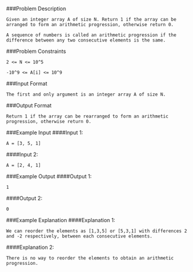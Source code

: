 ###Problem Description
```
Given an integer array A of size N. Return 1 if the array can be arranged to form an arithmetic progression, otherwise return 0.

A sequence of numbers is called an arithmetic progression if the difference between any two consecutive elements is the same.
```


###Problem Constraints
```
2 <= N <= 10^5

-10^9 <= A[i] <= 10^9
```


###Input Format
```
The first and only argument is an integer array A of size N.
```



###Output Format
```
Return 1 if the array can be rearranged to form an arithmetic progression, otherwise return 0.
```

###Example Input
####Input 1:

```
A = [3, 5, 1]
```
####Input 2:

```
A = [2, 4, 1]
```


###Example Output
####Output 1:

```
1
```
####Output 2:

```
0
```


###Example Explanation
####Explanation 1:

```
We can reorder the elements as [1,3,5] or [5,3,1] with differences 2 and -2 respectively, between each consecutive elements.
```
####Explanation 2:

```
There is no way to reorder the elements to obtain an arithmetic progression.
```